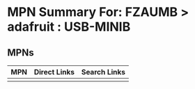 



# MPN Summary For: FZAUMB > adafruit : USB-MINIB

## MPNs
  

|MPN|Direct Links|Search Links|
| :--- | :--- | :--- |
||||

